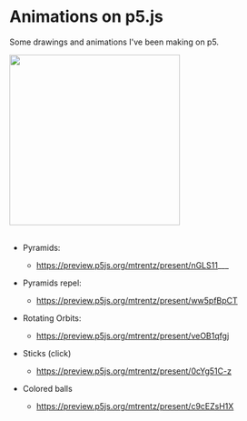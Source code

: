# Animations on p5.js

Some drawings and animations I've been making on p5.

<img src="https://i.imgur.com/sBRgXEU.gif)" width="300" height="300" />

<br/>
<br/>

- Pyramids:
  - https://preview.p5js.org/mtrentz/present/nGLS11___

- Pyramids repel:
  - https://preview.p5js.org/mtrentz/present/ww5pfBpCT
  
- Rotating Orbits:
  - https://preview.p5js.org/mtrentz/present/veOB1qfgj

- Sticks (click)
  - https://preview.p5js.org/mtrentz/present/0cYg51C-z

- Colored balls
  - https://preview.p5js.org/mtrentz/present/c9cEZsH1X



